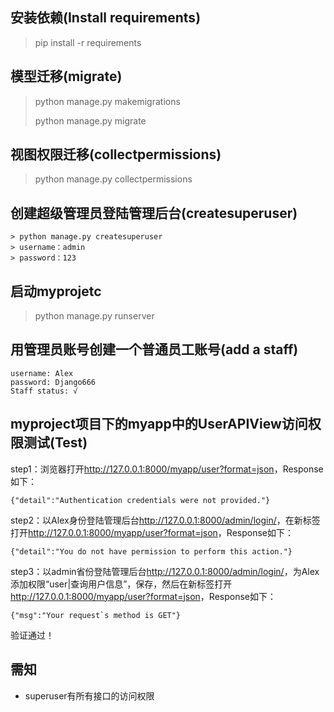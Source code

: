 ## 安装依赖(Install requirements)
> pip install -r requirements

## 模型迁移(migrate)
> python manage.py makemigrations
>
> python manage.py migrate

## 视图权限迁移(collectpermissions)
> python manage.py collectpermissions

## 创建超级管理员登陆管理后台(createsuperuser)
    > python manage.py createsuperuser
    > username：admin
    > password：123
    
## 启动myprojetc
> python manage.py runserver

## 用管理员账号创建一个普通员工账号(add a staff)
    username: Alex
    password: Django666
    Staff status: √

## myproject项目下的myapp中的UserAPIView访问权限测试(Test)
step1：浏览器打开<http://127.0.0.1:8000/myapp/user?format=json>，Response如下：
   
    {"detail":"Authentication credentials were not provided."}

step2：以Alex身份登陆管理后台<http://127.0.0.1:8000/admin/login/>，在新标签打开<http://127.0.0.1:8000/myapp/user?format=json>，Response如下：
    
    {"detail":"You do not have permission to perform this action."}

step3：以admin省份登陆管理后台<http://127.0.0.1:8000/admin/login/>，为Alex添加权限“user|查询用户信息”，保存，然后在新标签打开<http://127.0.0.1:8000/myapp/user?format=json>，Response如下：
    
    {"msg":"Your request`s method is GET"}

验证通过！

## 需知
* superuser有所有接口的访问权限
